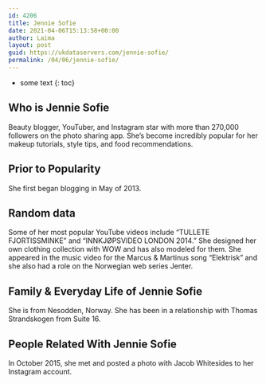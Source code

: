 ```yaml
---
id: 4206
title: Jennie Sofie
date: 2021-04-06T15:13:58+00:00
author: Laima
layout: post
guid: https://ukdataservers.com/jennie-sofie/
permalink: /04/06/jennie-sofie/
---
```


* some text
{: toc}


## Who is Jennie Sofie
                  
                  
                  
Beauty blogger, YouTuber, and Instagram star with more than 270,000 followers on the photo sharing app. She&#8217;s become incredibly popular for her makeup tutorials, style tips, and food recommendations.
                  
              
            
              
            
                
                
                
## Prior to Popularity
                  
                  
                  
She first began blogging in May of 2013.
                  
              
            
              
            
                
                
                
## Random data
                  
                  
                  
Some of her most popular YouTube videos include &#8220;TULLETE FJORTISSMINKE&#8221; and &#8220;INNKJØPSVIDEO LONDON 2014.&#8221; She designed her own clothing collection with WOW and has also modeled for them. She appeared in the music video for the Marcus & Martinus song &#8220;Elektrisk&#8221; and she also had a role on the Norwegian web series Jenter.
                  
              
            
              
            
                
                
                
## Family & Everyday Life of Jennie Sofie
                  
                  
                  
She is from Nesodden, Norway. She has been in a relationship with Thomas Strandskogen from Suite 16. 
                  
              
            
              
            
                
                
                
## People Related With Jennie Sofie
                  
                  
                  
In October 2015, she met and posted a photo with Jacob Whitesides to her Instagram account.
                  
              
            
              
            
                
              
            
              
              
            
            
              
            
          
          
          